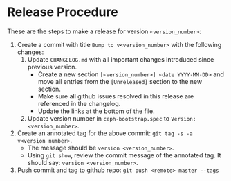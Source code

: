 # Release Procedure

These are the steps to make a release for version `<version_number>`:

1. Create a commit with title `Bump to v<version_number>` with the following changes:
    1. Update `CHANGELOG.md` with all important changes introduced since previous version.
        - Create a new section `[<version_number>] <date YYYY-MM-DD>` and move all entries
          from the `[Unreleased]` section to the new section.
        - Make sure all github issues resolved in this release are referenced in the changelog.
        - Update the links at the bottom of the file.
    2. Update version number in `ceph-bootstrap.spec` to `Version: <version_number>`.
2. Create an annotated tag for the above commit: `git tag -s -a v<version_number>`.
    - The message should be `version <version_number>`.
    - Using `git show`, review the commit message of the annotated tag.
      It should say: `version <version_number>`.
3. Push commit and tag to github repo: `git push <remote> master --tags`